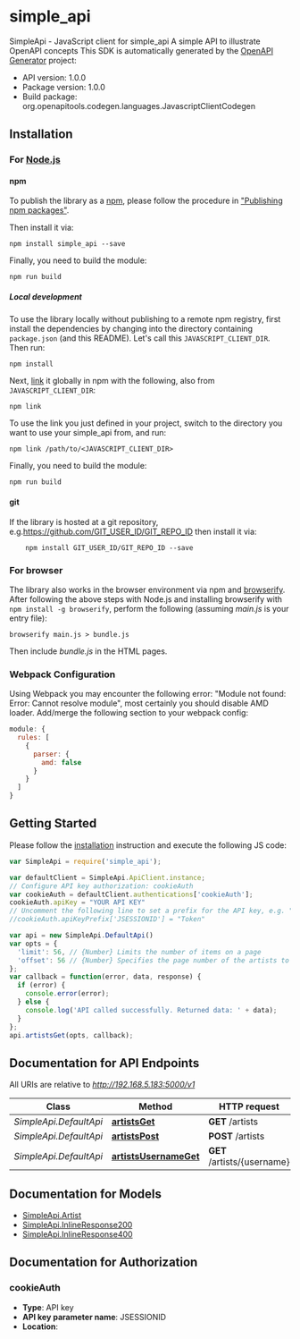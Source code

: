 # simple_api

SimpleApi - JavaScript client for simple_api
A simple API to illustrate OpenAPI concepts
This SDK is automatically generated by the [OpenAPI Generator](https://openapi-generator.tech) project:

- API version: 1.0.0
- Package version: 1.0.0
- Build package: org.openapitools.codegen.languages.JavascriptClientCodegen

## Installation

### For [Node.js](https://nodejs.org/)

#### npm

To publish the library as a [npm](https://www.npmjs.com/), please follow the procedure in ["Publishing npm packages"](https://docs.npmjs.com/getting-started/publishing-npm-packages).

Then install it via:

```shell
npm install simple_api --save
```

Finally, you need to build the module:

```shell
npm run build
```

##### Local development

To use the library locally without publishing to a remote npm registry, first install the dependencies by changing into the directory containing `package.json` (and this README). Let's call this `JAVASCRIPT_CLIENT_DIR`. Then run:

```shell
npm install
```

Next, [link](https://docs.npmjs.com/cli/link) it globally in npm with the following, also from `JAVASCRIPT_CLIENT_DIR`:

```shell
npm link
```

To use the link you just defined in your project, switch to the directory you want to use your simple_api from, and run:

```shell
npm link /path/to/<JAVASCRIPT_CLIENT_DIR>
```

Finally, you need to build the module:

```shell
npm run build
```

#### git

If the library is hosted at a git repository, e.g.https://github.com/GIT_USER_ID/GIT_REPO_ID
then install it via:

```shell
    npm install GIT_USER_ID/GIT_REPO_ID --save
```

### For browser

The library also works in the browser environment via npm and [browserify](http://browserify.org/). After following
the above steps with Node.js and installing browserify with `npm install -g browserify`,
perform the following (assuming *main.js* is your entry file):

```shell
browserify main.js > bundle.js
```

Then include *bundle.js* in the HTML pages.

### Webpack Configuration

Using Webpack you may encounter the following error: "Module not found: Error:
Cannot resolve module", most certainly you should disable AMD loader. Add/merge
the following section to your webpack config:

```javascript
module: {
  rules: [
    {
      parser: {
        amd: false
      }
    }
  ]
}
```

## Getting Started

Please follow the [installation](#installation) instruction and execute the following JS code:

```javascript
var SimpleApi = require('simple_api');

var defaultClient = SimpleApi.ApiClient.instance;
// Configure API key authorization: cookieAuth
var cookieAuth = defaultClient.authentications['cookieAuth'];
cookieAuth.apiKey = "YOUR API KEY"
// Uncomment the following line to set a prefix for the API key, e.g. "Token" (defaults to null)
//cookieAuth.apiKeyPrefix['JSESSIONID'] = "Token"

var api = new SimpleApi.DefaultApi()
var opts = {
  'limit': 56, // {Number} Limits the number of items on a page
  'offset': 56 // {Number} Specifies the page number of the artists to be displayed
};
var callback = function(error, data, response) {
  if (error) {
    console.error(error);
  } else {
    console.log('API called successfully. Returned data: ' + data);
  }
};
api.artistsGet(opts, callback);

```

## Documentation for API Endpoints

All URIs are relative to *http://192.168.5.183:5000/v1*

Class | Method | HTTP request | Description
------------ | ------------- | ------------- | -------------
*SimpleApi.DefaultApi* | [**artistsGet**](docs/DefaultApi.md#artistsGet) | **GET** /artists | 
*SimpleApi.DefaultApi* | [**artistsPost**](docs/DefaultApi.md#artistsPost) | **POST** /artists | 
*SimpleApi.DefaultApi* | [**artistsUsernameGet**](docs/DefaultApi.md#artistsUsernameGet) | **GET** /artists/{username} | 


## Documentation for Models

 - [SimpleApi.Artist](docs/Artist.md)
 - [SimpleApi.InlineResponse200](docs/InlineResponse200.md)
 - [SimpleApi.InlineResponse400](docs/InlineResponse400.md)


## Documentation for Authorization



### cookieAuth


- **Type**: API key
- **API key parameter name**: JSESSIONID
- **Location**: 

